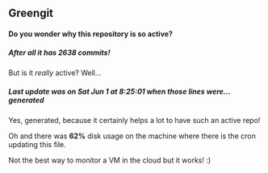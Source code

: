 ## Greengit

#### Do you wonder why this repository is so active?

##### After all it has 2638 commits!

But is it *really* active? Well...

##### Last update was on Sat Jun 1 at 8:25:01 when those lines were... generated

Yes, generated, because it certainly helps a lot to have such an active repo!

Oh and there was **62%** disk usage on the machine
where there is the cron updating this file.

Not the best way to monitor a VM in the cloud but it works! :)
